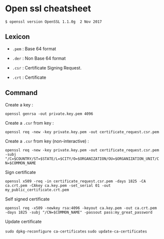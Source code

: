 # Open ssl cheatsheet

`
$ openssl version
OpenSSL 1.1.0g  2 Nov 2017
`

## Lexicon
* `.pem` : Base 64 format
* `.der` : Non Base 64 format

* `.csr` : Certificate Signing Request.
* `.crt` : Certificate



## Command

Create a key :

`openssl genrsa -out private.key.pem 4096`

Create a `.csr` from key :

`openssl req -new -key private.key.pem -out certificate_request.csr.pem`

Create a `.csr` from key (non-interactive) :

`openssl req -new -key private.key.pem -out certificate_request.csr.pem -subj "/C=$COUNTRY/ST=$STATE/L=$CITY/O=$ORGANIZATION/OU=$ORGANIZATION_UNIT/CN=$COMMON_NAME`

Sign certificate

`openssl x509 -req -in certificate_request.csr.pem -days 1825 -CA ca.crt.pem -CAkey ca.key.pem -set_serial 01 -out my_public_certificate.crt.pem`

Self signed certificate

`openssl req -x509 -newkey rsa:4096 -keyout ca.key.pem -out ca.crt.pem -days 1825 -subj "/CN=$COMMON_NAME" -passout pass:my_great_password`


Update certificate

`sudo dpkg-reconfigure ca-certificates` `sudo update-ca-certificates`

